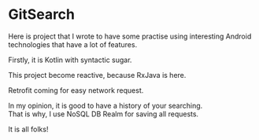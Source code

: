 # GitSearch
 Here is project that I wrote to have some practise using interesting 
 Android technologies that have a lot of features. 

 Firstly, it is Kotlin with syntactic sugar.     
     
 This project become reactive, because RxJava is here.
 
 Retrofit coming for easy network request.   
 
 In my opinion, it is good to have a history of your searching.  
 That is why, I use NoSQL DB Realm for saving all requests.
 
 It is all folks!